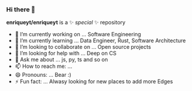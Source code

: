 ### Hi there 👋

**enriqueyt/enriqueyt** is a ✨ _special_ ✨ repository


- 🔭 I’m currently working on ... Software Engineering
- 🌱 I’m currently learning ... Data Engineer, Rust, Software Architecture
- 👯 I’m looking to collaborate on ... Open source projects
- 🤔 I’m looking for help with ... Deep on CS
- 💬 Ask me about ... js, py, ts and so on
- 📫 How to reach me: ...
- 😄 Pronouns: ... Bear :)
- ⚡ Fun fact: ... Alwasy looking for new places to add more Edges


